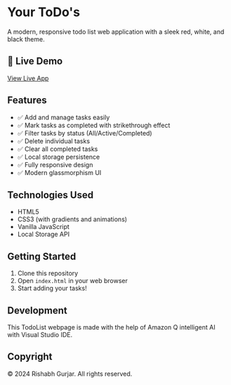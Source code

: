 # Your ToDo's

A modern, responsive todo list web application with a sleek red, white, and black theme.

## 🔗 Live Demo

[View Live App](https://yourtodo-ochre.vercel.app/)

## Features

- ✅ Add and manage tasks easily
- ✅ Mark tasks as completed with strikethrough effect
- ✅ Filter tasks by status (All/Active/Completed)
- ✅ Delete individual tasks
- ✅ Clear all completed tasks
- ✅ Local storage persistence
- ✅ Fully responsive design
- ✅ Modern glassmorphism UI

## Technologies Used

- HTML5
- CSS3 (with gradients and animations)
- Vanilla JavaScript
- Local Storage API

## Getting Started

1. Clone this repository
2. Open `index.html` in your web browser
3. Start adding your tasks!

## Development

This TodoList webpage is made with the help of Amazon Q intelligent AI with Visual Studio IDE.

## Copyright

© 2024 Rishabh Gurjar. All rights reserved.
